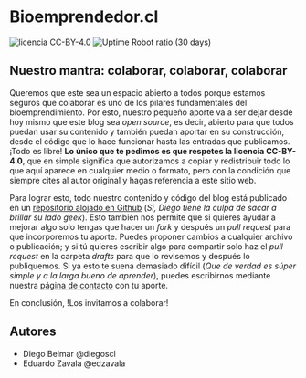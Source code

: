# Bioemprendedor.cl
![licencia CC-BY-4.0](https://img.shields.io/github/license/bioemprendedorcl/bioemprendedor.cl.svg?style=flat-square) ![Uptime Robot ratio (30 days)](https://img.shields.io/uptimerobot/ratio/m780582307-a11c0fb9c4cc8586ced0f573.svg?style=flat-square)

## Nuestro mantra: colaborar, colaborar, colaborar
Queremos que este sea un espacio abierto a todos porque estamos seguros que colaborar es uno de los pilares fundamentales del bioemprendimiento. Por esto, nuestro pequeño aporte va a ser dejar desde hoy mismo que este blog sea _open source_, es decir, abierto para que todos puedan usar su contenido y también puedan aportar en su construcción, desde el código que lo hace funcionar hasta las entradas que publicamos. ¡Todo es libre! **Lo único que te pedimos es que respetes la licencia CC-BY-4.0**, que en simple significa que autorizamos a copiar y redistribuir todo lo que aquí aparece en cualquier medio o formato, pero con la condición que siempre cites al autor original y hagas referencia a este sitio web.

Para lograr esto, todo nuestro contenido y código del blog está publicado en un [repositorio alojado en Github](https://github.com/bioemprendedorcl/bioemprendedor.cl "Bioemprendedor.cl en Github") (_Sí, Diego tiene la culpa de sacar a brillar su lado geek_). Esto también nos permite que si quieres ayudar a mejorar algo solo tengas que hacer un _fork_ y después un _pull request_ para que incorporemos tu aporte. Puedes proponer cambios a cualquier archivo o publicación; y si tú quieres escribir algo para compartir solo haz el _pull request_ en la carpeta _drafts_ para que lo revisemos y después lo publiquemos. Si ya esto te suena demasiado difícil (_Que de verdad es súper simple y a la larga bueno de aprender_), puedes escribirnos mediante nuestra [página de contacto](https://bioemprendedor.cl/contacto/ "Contáctanos") con tu aporte.

En conclusión, !Los invitamos a colaborar!

## Autores
- Diego Belmar @diegoscl
- Eduardo Zavala @edzavala
